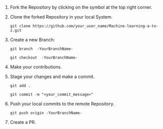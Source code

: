 1. Fork the Repository by clicking on the symbol at the top right corner.

2. Clone the forked Repository in your local System.


   ```git clone https://github.com/your_user_name/Machine-learning-a-to-z.git```


3. Create a new Branch:


   ```git branch  -YourBranchName-```
   
   
   ```git checkout  -YourBranchName-```

4. Make your contributions.

5. Stage your changes and make a commit.


   ```git add .```
   
   
   ```git commit -m "<your_commit_message>"```
   

6. Push your local commits to the remote Repository.


   ```git push origin -YourBranchName-```

7. Create a PR.

